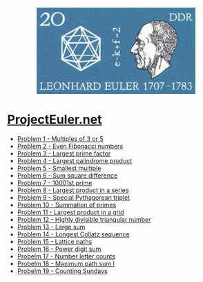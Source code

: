 <p align="center">
  <img height="200" src="https://raw.githubusercontent.com/eslerm/projecteuler/main/euler.png">
</p>

# [ProjectEuler.net](https://projecteuler.net)

 - [Problem 1 - Multiples of 3 or 5](exercises/euler-001.ipynb)
 - [Problem 2 - Even Fibonacci numbers](exercises/euler-002.ipynb)
 - [Problem 3 - Largest prime factor](exercises/euler-003.ipynb)
 - [Problem 4 - Largest palindrome product](exercises/euler-004.ipynb)
 - [Problem 5 - Smallest multiple](exercises/euler-005.ipynb)
 - [Problem 6 - Sum square difference](exercises/euler-006.ipynb)
 - [Problem 7 - 10001st prime](exercises/euler-007.ipynb)
 - [Problem 8 - Largest product in a series](exercises/euler-008.ipynb)
 - [Problem 9 - Special Pythagorean triplet](exercises/euler-009.ipynb)
 - [Problem 10 - Summation of primes](exercises/euler-010.ipynb)
 - [Problem 11 - Largest product in a grid](exercises/euler-011.ipynb)
 - [Problem 12 - Highly divisible triangular number](exercises/euler-012.ipynb)
 - [Problem 13 - Large sum](exercises/euler-013.ipynb)
 - [Problem 14 - Longest Collatz sequence](exercises/euler-014.ipynb)
 - [Problem 15 - Lattice paths](exercises/euler-015.ipynb)
 - [Problem 16 - Power digit sum](exercises/euler-016.ipynb)
 - [Probelm 17 - Number letter counts](exercises/euler-017.ipynb)
 - [Probelm 18 - Maximum path sum I](exercises/euler-018.ipynb)
 - [Probelm 19 - Counting Sundays](exercises/euler-019.ipynb)